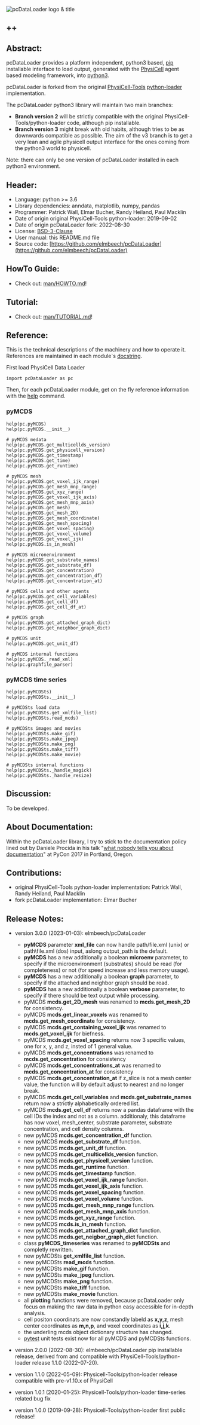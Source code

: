 ![pcDataLoader  logo & title](man/img/pcdataloader_title_v3.0.0.png) 
## ++

## Abstract:
pcDataLoader provides a platform independent, python3 based, [pip](https://en.wikipedia.org/wiki/Pip_(package_manager)) installable interface
to load output, generated with the [PhysiCell](https://github.com/MathCancer/PhysiCell) agent based modeling framework,
into [python3](https://en.wikipedia.org/wiki/Python_(programming_language)).

pcDataLoader is forked from the original [PhysiCell-Tools](https://github.com/PhysiCell-Tools) [python-loader](https://github.com/PhysiCell-Tools/python-loader) implementation.

The pcDataLoader python3 library will maintain two main branches:

+ **Branch version 2** will be strictly compatible with the original PhysiCell-Tools/python-loader code, although pip installable.
+ **Branch version 3** might break with old habits, although tries to be as downwards compatible as possible.
  The aim of the v3 branch is to get a very lean and agile physicell output interface for the ones coming from the python3 world to physicell.

Note: there can only be one version of pcDataLoader installed in each python3 environment.


## Header:
+ Language: python >= 3.6
+ Library dependencies: anndata, matplotlib, numpy, pandas
+ Programmer: Patrick Wall, Elmar Bucher, Randy Heiland, Paul Macklin
+ Date of origin original PhysiCell-Tools python-loader: 2019-09-02
+ Date of origin pcDataLoader fork: 2022-08-30
+ License: [BSD-3-Clause](https://en.wikipedia.org/wiki/BSD_licenses)
+ User manual: this README.md file
+ Source code: [https://github.com/elmbeech/pcDataLoader](https://github.com/elmbeech/pcDataLoader)


## HowTo Guide:
+ Check out: [man/HOWTO.md](https://github.com/elmbeech/pcDataLoader/tree/master/man/HOWTO.md)!


## Tutorial:
+ Check out: [man/TUTORIAL.md](https://github.com/elmbeech/pcDataLoader/tree/master/man/TUTORIAL.md)!


## Reference:
This is the technical descriptions of the machinery and how to operate it.
References are maintained in each module`s [docstring](https://en.wikipedia.org/wiki/Docstring).

First load PhysiCell Data Loader
```python3
import pcDataLoader as pc
```

Then, for each pcDataLoader module, get on the fly reference information with the [help](https://en.wikipedia.org/wiki/Help!) command.

### pyMCDS
```
help(pc.pyMCDS)
help(pc.pyMCDS.__init__)

# pyMCDS medata
help(pc.pyMCDS.get_multicellds_version)
help(pc.pyMCDS.get_physicell_version)
help(pc.pyMCDS.get_timestamp)
help(pc.pyMCDS.get_time)
help(pc.pyMCDS.get_runtime)

# pyMCDS mesh
help(pc.pyMCDS.get_voxel_ijk_range)
help(pc.pyMCDS.get_mesh_mnp_range)
help(pc.pyMCDS.get_xyz_range)
help(pc.pyMCDS.get_voxel_ijk_axis)
help(pc.pyMCDS.get_mesh_mnp_axis)
help(pc.pyMCDS.get_mesh)
help(pc.pyMCDS.get_mesh_2D)
help(pc.pyMCDS.get_mesh_coordinate)
help(pc.pyMCDS.get_mesh_spacing)
help(pc.pyMCDS.get_voxel_spacing)
help(pc.pyMCDS.get_voxel_volume)
help(pc.pyMCDS.get_voxel_ijk)
help(pc.pyMCDS.is_in_mesh)

# pyMCDS micronenvironment
help(pc.pyMCDS.get_substrate_names)
help(pc.pyMCDS.get_substrate_df)
help(pc.pyMCDS.get_concentration)
help(pc.pyMCDS.get_concentration_df)
help(pc.pyMCDS.get_concentration_at)

# pyMCDS cells and other agents
help(pc.pyMCDS.get_cell_variables)
help(pc.pyMCDS.get_cell_df)
help(pc.pyMCDS.get_cell_df_at)

# pyMCDS graph
help(pc.pyMCDS.get_attached_graph_dict)
help(pc.pyMCDS.get_neighbor_graph_dict)

# pyMCDS unit
help(pc.pyMCDS.get_unit_df)

# pyMCDS internal functions
help(pc.pyMCDS._read_xml)
help(pc.graphfile_parser)
```

### pyMCDS time series
```
help(pc.pyMCDSts)
help(pc.pyMCDSts.__init__)

# pyMCDSts load data
help(pc.pyMCDSts.get_xmlfile_list)
help(pc.pyMCDSts.read_mcds)

# pyMCDSts images and movies
help(pc.pyMCDSts.make_gif)
help(pc.pyMCDSts.make_jpeg)
help(pc.pyMCDSts.make_png)
help(pc.pyMCDSts.make_tiff)
help(pc.pyMCDSts.make_movie)

# pyMCDSts internal functions
help(pc.pyMCDSts._handle_magick)
help(pc.pyMCDSts._handle_resize)
```


## Discussion:
To be developed.


## About Documentation:
Within the pcDataLoader library, I try to stick to the documentation policy lined out by Daniele Procida in his talk "[what nobody tells you about documentation](https://www.youtube.com/watch?v=azf6yzuJt54)" at PyCon 2017 in Portland, Oregon.


## Contributions:
+ original PhysiCell-Tools python-loader implementation: Patrick Wall, Randy Heiland, Paul Macklin
+ fork pcDataLoader implementation: Elmar Bucher


## Release Notes:
+ version 3.0.0 (2023-01-03): elmbeech/pcDataLoader
    + **pyMCDS** parameter **xml_file** can now handle path/file.xml (unix) or path\file.xml (dos) input, aslong output_path is the default.
    + **pyMCDS** has a new additionally a boolean **microenv** parameter, to specify if the microenvironment (substrates) should be read (for completeness) or not (for speed increase and less memory usage).
    + **pyMCDS** has a new additionally a boolean **graph** parameter, to specify if the attached and neighbor graph should be read.
    + **pyMCDS** has a new additionally a boolean **verbose** parameter, to specify if there should be text output while processing.
    + pyMCDS **mcds.get_2D_mesh** was renamed to **mcds.get_mesh_2D** for consistency.
    + pyMCDS **mcds.get_linear_voxels** was renamed to **mcds.get_mesh_coordinate** for consistency.
    + pyMCDS **mcds.get_containing_voxel_ijk** was renamed to **mcds.get_voxel_ijk** for biefness.
    + pyMCDS **mcds.get_voxel_spacing** returns now 3 specific values, one for x, y, and z, insted of 1 general value.
    + pyMCDS **mcds.get_concentrations** was renamed to **mcds.get_concentration** for consistency
    + pyMCDS **mcds.get_concentrations_at** was renamed to **mcds.get_concentration_at** for consistency
    + pyMCDS **mcds.get_concentration_at** if z_slice is not a mesh center value, the function will by default adjust to nearest and no longer break.
    + pyMCDS **mcds.get_cell_variables** and **mcds.get_substrate_names** return now a strictly alphabetically ordered list.
    + pyMCDS **mcds.get_cell_df** returns now a pandas dataframe with the cell IDs the index and not as a column.
      additionaly, this dataframe has now voxel, mesh_center, substrate parameter, substrate concentration, and cell density columns.
    + new pyMCDS **mcds.get_concentration_df** function.
    + new pyMCDS **mcds.get_substrate_df** function.
    + new pyMCDS **mcds.get_unit_df** function.
    + new pyMCDS **mcds.get_multicellds_version** function.
    + new pyMCDS **mcds.get_physicell_version** function.
    + new pyMCDS **mcds.get_runtime** function.
    + new pyMCDS **mcds.get_timestamp** function.
    + new pyMCDS **mcds.get_voxel_ijk_range** function.
    + new pyMCDS **mcds.get_voxel_ijk_axis** function.
    + new pyMCDS **mcds.get_voxel_spacing** function.
    + new pyMCDS **mcds.get_voxel_volume** function.
    + new pyMCDS **mcds.get_mesh_mnp_range** function.
    + new pyMCDS **mcds.get_mesh_mnp_axis** function.
    + new pyMCDS **mcds.get_xyz_range** function.
    + new pyMCDS **mcds.is_in_mesh** function.
    + new pyMCDS **mcds.get_attached_graph_dict** function.
    + new pyMCDS **mcds.get_neigbor_graph_dict** function.
    + class **pyMCDS_timeseries** was renamed to **pyMCDSts** and completly rewritten.
    + new pyMCDSts **get_xmlfile_list** function.
    + new pyMCDSts **read_mcds** function.
    + new pyMCDSts **make_gif** function.
    + new pyMCDSts **make_jpeg** function.
    + new pyMCDSts **make_png** function.
    + new pyMCDSts **make_tiff** function.
    + new pyMCDSts **make_movie** function.
    + all **plotting** functions were removed, because pcDataLoader only focus on making the raw data in python easy accessible for in-depth analysis.
    + cell positon coordinats are now constandly labeld as **x,y,z**, mesh center coordinates as **m,n,p**, and voxel coordinates as **i,j,k**.
    + the underling mcds object dictionary structure has changed.
    + [pytest](https://en.wikipedia.org/wiki/Pytest) unit tests exist now for all pyMCDS and pyMCDSts functions.

+ version 2.0.0 (2022-08-30): elmbeech/pcDataLoader pip installable release, derived from and compatible with PhysiCell-Tools/python-loader release 1.1.0 (2022-07-20).
+ version 1.1.0 (2022-05-09): Physicell-Tools/python-loader release compatible with pre-v1.10.x of PhysiCell
+ version 1.0.1 (2020-01-25): Physicell-Tools/python-loader time-series related bug fix
+ version 1.0.0 (2019-09-28): Physicell-Tools/python-loader first public release!
